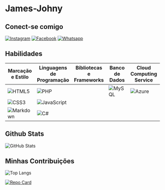 # James-Johny

## Conect-se comigo
[![Instagram](https://img.shields.io/badge/Instagram-0F082F?style=for-the-badge&logo=instagram&logoColor=green)](https://www.instagram.com/jamesjohny.sg/)
[![Facebook](https://img.shields.io/badge/Facebook-0F082F?style=for-the-badge&logo=facebook&logoColor=green)](https://www.facebook.com/JamesJohny.SG/)
[![Whatsapp](https://img.shields.io/badge/Whatsapp-0F082F?style=for-the-badge&logo=whatsapp&logoColor=green)](https://wa.me/+5562994498536)


## Habilidades
| Marcação e Estilo | Linguagens de Programação | Bíbliotecas e Frameworks | Banco de Dados | Cloud Computing Service | Sistema Operacional | Ferramentas |
|-------------------|---------------------------|--------------------------|----------------|-------------------------|---------------------|-------------|
| ![HTML5](https://img.shields.io/badge/HTML5-0F082F?style=for-the-badge&logo=html5&logoColor=green) | ![PHP](https://img.shields.io/badge/PHP-0F082F?style=for-the-badge&logo=php&logoColor=green) |  | ![MySQL](https://img.shields.io/badge/MySQL-0F082F?style=for-the-badge&logo=mysql&logoColor=green) | ![Azure](https://img.shields.io/badge/Azure-0F082F?style=for-the-badge&logo=microsoft%20azure&logoColor=0F0&labelColor=0F0&link=https%3A%2F%2Fimages.app.goo.gl%2FK7PN1jYJd57x4q7A8) | ![Windows](https://img.shields.io/badge/Windows-0F082F?style=for-the-badge&logo=windows&logoColor=0F0) | ![Git](https://img.shields.io/badge/GIT-0F082F?style=for-the-badge&logo=git&logoColor=green) |
| ![CSS3](https://img.shields.io/badge/CSS3-0F082F?style=for-the-badge&logo=css3&logoColor=green) | ![JavaScript](https://img.shields.io/badge/JavaScript-0F082F?style=for-the-badge&logo=javascript&logoColor=green) |  |  |  | ![Android](https://img.shields.io/badge/Android-0F082F?style=for-the-badge&logo=android&logoColor=green) | ![Vscode](https://img.shields.io/badge/Vscode-0F082F?style=for-the-badge&logo=visual-studio-code&logoColor=green) |
| ![Markdown](https://img.shields.io/badge/Markdown-0F082F?style=for-the-badge&logo=markdown&logoColor=green) | ![C#](https://img.shields.io/badge/C%23-0F082F?style=for-the-badge&logo=c-sharp&logoColor=green)  |  |  |  |  |  |








## Github Stats
![GitHub Stats](https://github-readme-stats.vercel.app/api?username=james-johny&theme=transparent&bg_color=0F082F&border_color=0F0&show_icons=true&icon_color=0F0&title_color=0F0&text_color=FFF)
## Minhas Contribuições
![Top Langs](https://github-readme-stats-git-masterrstaa-rickstaa.vercel.app/api/top-langs/?username=james-johny&bg_color=0F082F&border_color=0F0&title_color=0F0&text_color=FFF)

[![Repo Card](https://github-readme-stats.vercel.app/api/pin/?username=james-johny&repo=SEUREPOSITORIO&bg_color=0F082F&border_color=0F0&show_icons=true&icon_color=0F0&title_color=0F0&text_color=FFF)](https://github.com/james-johny/)
